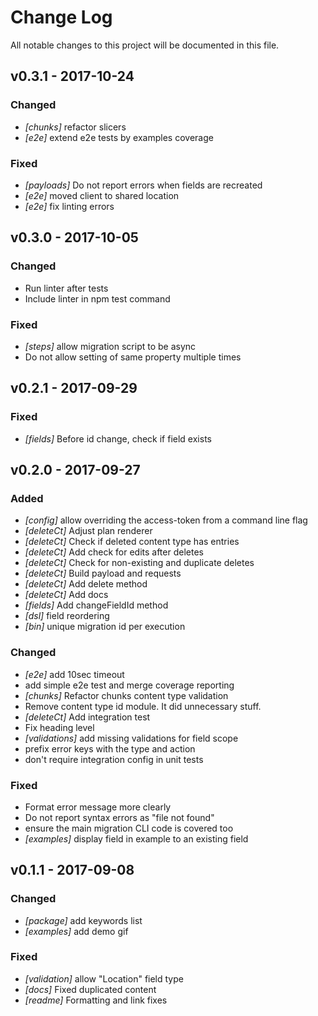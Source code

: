 # Change Log
All notable changes to this project will be documented in this file.

## v0.3.1 - 2017-10-24
### Changed
- _[chunks]_ refactor slicers
- _[e2e]_ extend e2e tests by examples coverage

### Fixed
- _[payloads]_ Do not report errors when fields are recreated
- _[e2e]_ moved client to shared location
- _[e2e]_ fix linting errors

## v0.3.0 - 2017-10-05
### Changed
- Run linter after tests
- Include linter in npm test command

### Fixed
- *[steps]* allow migration script to be async
- Do not allow setting of same property multiple times

## v0.2.1 - 2017-09-29
### Fixed
- *[fields]* Before id change, check if field exists

## v0.2.0 - 2017-09-27
### Added
- *[config]* allow overriding the access-token from a command line flag
- *[deleteCt]* Adjust plan renderer
- *[deleteCt]* Check if deleted content type has entries
- *[deleteCt]* Add check for edits after deletes
- *[deleteCt]* Check for non-existing and duplicate deletes
- *[deleteCt]* Build payload and requests
- *[deleteCt]* Add delete method
- *[deleteCt]* Add docs
- *[fields]* Add changeFieldId method
- *[dsl]* field reordering
- *[bin]* unique migration id per execution

### Changed
- *[e2e]* add 10sec timeout
- add simple e2e test and merge coverage reporting
- *[chunks]* Refactor chunks content type validation
- Remove content type id module. It did unnecessary stuff.
- *[deleteCt]* Add integration test
- Fix heading level
- *[validations]* add missing validations for field scope
- prefix error keys with the type and action
- don't require integration config in unit tests

### Fixed
- Format error message more clearly
- Do not report syntax errors as "file not found"
- ensure the main migration CLI code is covered too
- *[examples]* display field in example to an existing field

## v0.1.1 - 2017-09-08
### Changed
- *[package]* add keywords list
- *[examples]* add demo gif

### Fixed
- *[validation]* allow "Location" field type
- *[docs]* Fixed duplicated content
- *[readme]* Formatting and link fixes
